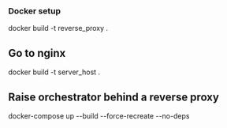 ### Docker setup
docker build -t reverse_proxy .

## Go to nginx
docker build -t server_host .

## Raise orchestrator behind a reverse proxy
docker-compose up --build --force-recreate --no-deps